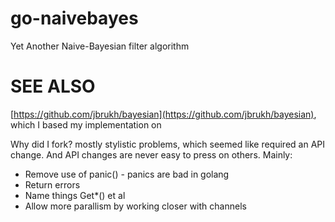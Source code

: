 go-naivebayes
=============

Yet Another Naive-Bayesian filter algorithm

SEE ALSO
========

[https://github.com/jbrukh/bayesian](https://github.com/jbrukh/bayesian), which I based my implementation on

Why did I fork? mostly stylistic problems, which seemed like required an API change. And API changes are never easy to press on others. Mainly:

* Remove use of panic() - panics are bad in golang
* Return errors
* Name things Get\*() et al
* Allow more parallism by working closer with channels
